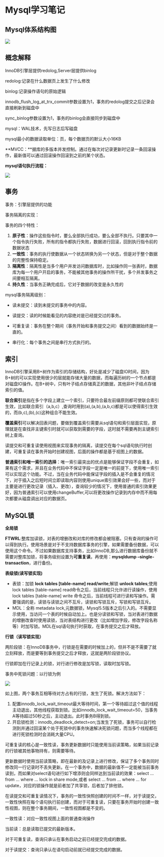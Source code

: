 # Mysql学习笔记



## Mysql体系结构图

![](./resources/Mysql体系结构.jpg)



## 概念解释

InnoDB引擎层提供redolog,Server层提供binlog

redolog:记录在什么数据页上发生了什么修改

binlog:记录操作语句的原始逻辑

innodb_flush_log_at_trx_commit参数设置为1，事务的redolog提交之后记录会直接刷新到磁盘中

sync_binlog参数设置为1，事务的binlog会直接同步到磁盘中

mysql：WAL技术，先写日志后写磁盘

mysql最小的数据读取单位：页，每个数据页的默认大小16KB

**MVCC：**据库的多版本并发控制。通过在每次对记录更新时记录一条回滚操作，最新值可以通过回滚操作回滚到之前的某个状态。

**mysql语句执行流程：**

![](./resources/mysql执行流程.png)

## 事务

事务：引擎层提供的功能

事务隔离的实现：

事务的四个特性：

1. **原子性**：操作这些指令时，要么全部执行成功，要么全部不执行。只要其中一个指令执行失败，所有的指令都执行失败，数据进行回滚，回到执行指令前的数据状态
2. **一致性**：事务的执行使数据从一个状态转换为另一个状态，但是对于整个数据的完整性保持稳定。
3. **隔离性**：隔离性是当多个用户并发访问数据库时，比如操作同一张表时，数据库为每一个用户开启的事务，不能被其他事务的操作所干扰，多个并发事务之间要相互隔离。
4. **持久性**：当事务正确完成后，它对于数据的改变是永久性的

mysql事务隔离级别：

- 读未提交：读到未提交的事务中的内容。

- 读提交：读的时候能看见的内容绝对是已经提交过的事务。

- 可重复读：事务在整个期间（事务开始和事务提交之间）看到的数据始终是一直的。

- 串行化：每个事务之间是串行方式执行的。

## 索引

InnoDB引擎采用B+树作为索引的存储结构，好处是减少了磁盘IO时间，因为B+树的可以实现使用很少的层就能存储大量的数据，而每遍历树的一个节点都是对磁盘IO操作。在B+树中，只有叶子结点存储真正的数据，其他非叶子结点存储索引的值。

**联合索引**是指在多个字段上建立一个索引，只要符合最左前缀原则都可使联合索引生效，比如联合索引（a,b,c）,查询时用到(a),(a,b),(a,b,c)都是可以使得索引生效的，而(b,c),(b),(c)这种组合不能生效。

**覆盖索引**可以解决回表问题，要做到覆盖索引需要从sql语句和索引层面实现，原理就是在查找非主键索引时就可以获取到需要的字段，这时就不需要再到主键索引树上查询。

读提交和可重复读使用视图来实现事务的隔离，读提交在每个sql语句执行时创建，可重复读在事务开始时创建视图，后面的操作都是基于视图上的数据。

**普通索引和唯一索引的选择**：唯一索引最突出的优点是能够保证字段不会重复，如果有这个需求，并且在业务代码中不保证字段一定是唯一的前提下，使用唯一索引可以实现这个功能。不过，当在业务代码中能保证字段的插入是不会重复的情况下，对于插入之后短时间立即读取内容则使用unique索引效果会好一些，而对于主要是进行更改记录（插入、更改），查询较少的情况下，使用普通的索引效果更好，因为普通索引可以使用changeBuffer,可以将更改操作记录到内存中而不用每次都要从磁盘调出对应的数据页。

## MySQL锁

**全局锁**

**FTWRL**:整库加读锁，对表的增删改和对库的修改都会被阻塞。只有查询的操作可以得到执行。使用场景是对于不支持数据库事务的引擎，如果需要备份数据，可以使用这个命令。不过如果数据库支持事务，比如InnoDB,那么进行数据库备份就不需要对整库加锁，将事务级别设置为**可重复读**，再使用：**mysqldump –single-transaction**，进行备份。

**表级锁(读写锁实现)**

- 表锁：加锁  **lock tables [table-name] read/write**;解锁 **unlock tables**;使用lock tables [table-name] read命令之后，当前线程只允许进行读操作，使用lock tables [table-name] write 命令之后，当前线程可进行读和写操作。需要强调的是，读锁与读锁之间不互斥，读锁和写锁互斥，写锁和写锁互斥。
- MDL：全称 metadata lock,元数据锁，Mysql5.5版本之后引入的。不需要显示使用，当访问一个表的时候自动加上。也是分读锁和写锁，当对表进行数据的增删改查时使用读锁，当对表结构进行更改（比如增加字段，修改字段名称等）时加写锁。MDL在sql语句执行时获取，在事务提交之后才释放。

**行锁（读写锁实现）**

两阶段锁：在InnoDB事务中，行锁是在需要的时候加上的，但并不是不需要了就立刻释放，而是要等到事务提交之后才释放，这就是两阶段锁协议。

行锁即加在行记录上的锁，对行进行修改是加写锁，读取时加写锁。



事务中死锁问题：以行锁为例

![](./resources/行锁-死锁情况.png)

如上图，两个事务互相等待对方占有的行锁，发生了死锁。解决方法如下：

1. 配置innodb_lock_wait_timeout最大等待时间，第一个等待超过这个值的线程主动退出，其他线程获取到锁。比如innodb_lock_wait_timeout=50，当事务A等待超过50秒之后，主动退出。此时事务B得到锁。
2. 开启锁检测：innodb_deadlock_detect=on;当发生了死锁，事务可以自行检测到并通过回滚某个处于死锁中的事务快速解决死锁问题，而当多个线程都在进行死锁检测时会消耗大量CPU。

可重复读的核心是一致性读，事务更新数据时只能使用当前读策略，如果当前记录的行锁被其他事物持有，则需要等待。

更新数据时使用当前读策略，即在最新的及记录上进行修改，保证了多个事务同时修改同一行记录时不丢失更新。在一个事务中，数据的最新值不一定能被当前事务读到，而如果对select语句进行如下增添则会同样达到当前读的效果：select ... from ... where ... lock in share mode,或者 select ... from ... where ... for update，对应的锁操作就是前者加了共享锁，后者加了排他锁。



在读提交和可重复读情况下，事务的一致性快照创建的时间不一样，对于读提交，一致性快照在每个语句执行前创建，而对于可重复读，只要在事务开始时创建一致性视图，则在整个事务期间，一致性视图都是不变的。

一致性读：对应一致性视图上面的普通查询操作

当前读：总是读取已提交的最新版本。

对于可重复读，查询只承认在事务启动之前已经提交完成的数据。

对于读提交：查询只承认在语句启动前就已经提交完成的数据。




